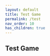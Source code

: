 ```yaml
---
layout: default
title: Test Game
permalink: /test
nav_order: 10
has_children: true
---
```


## Test Game

